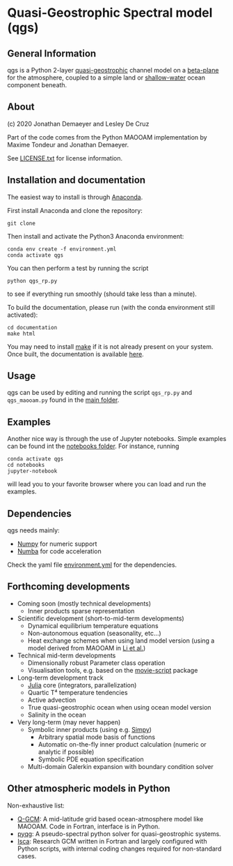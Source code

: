 
Quasi-Geostrophic Spectral model (qgs)
======================================

General Information
-------------------

qgs is a Python 2-layer [quasi-geostrophic](https://en.wikipedia.org/wiki/Quasi-geostrophic_equations) channel model 
on a [beta-plane](https://en.wikipedia.org/wiki/Beta_plane) for the atmosphere, coupled to a simple land or 
[shallow-water](https://en.wikipedia.org/wiki/Shallow_water_equations) ocean component beneath.

About
-----

(c) 2020 Jonathan Demaeyer and Lesley De Cruz

Part of the code comes from the Python MAOOAM implementation by Maxime Tondeur and Jonathan Demaeyer.

See [LICENSE.txt](./LICENSE.txt) for license information.

Installation and documentation
------------------------------

The easiest way to install is through [Anaconda](https://www.anaconda.com/).

First install Anaconda and clone the repository:

    git clone 

Then install and activate the Python3 Anaconda environment:

    conda env create -f environment.yml
    conda activate qgs

You can then perform a test by running the script

    python qgs_rp.py
    
to see if everything run smoothly (should take less than a minute).

To build the documentation, please run (with the conda environment still activated):

    cd documentation
    make html

You may need to install [make](https://www.gnu.org/software/make/) if it is not already present on your system.
Once built, the documentation is available [here](./documentation/build/html/index.html).

Usage
-----

qgs can be used by editing and running the script `qgs_rp.py` and `qgs_maooam.py` found in the [main folder](./).


Examples
--------

Another nice way is through the use of Jupyter notebooks. 
Simple examples can be found int the [notebooks folder](./notebooks).
For instance, running 

    conda activate qgs
    cd notebooks
    jupyter-notebook
    
will lead you to your favorite browser where you can load and run the examples.

Dependencies
------------

qgs needs mainly:

   * [Numpy](https://numpy.org/) for numeric support
   * [Numba](https://numba.pydata.org/) for code acceleration
   
Check the yaml file [environment.yml](./environment.yml) for the dependencies.

Forthcoming developments
------------------------

* Coming soon (mostly technical developments)
    + Inner products sparse representation 
* Scientific development (short-to-mid-term developments)
    + Dynamical equilibrium temperature equations
    + Non-autonomous equation (seasonality, etc...)
    + Heat exchange schemes when using land model version 
      (using a model derived from MAOOAM in [Li et al.](https://doi.org/10.1007/s13351-018-8012-y))
* Technical mid-term developments
    + Dimensionally robust Parameter class operation
    + Visualisation tools, e.g. based on the [movie-script](https://github.com/jodemaey/movie-script) package
* Long-term development track
    + [Julia](https://julialang.org/) core (integrators, parallelization)
    + Quartic T⁴ temperature tendencies
    + Active advection
    + True quasi-geostrophic ocean when using ocean model version
    + Salinity in the ocean
* Very long-term (may never happen)
    + Symbolic inner products (using e.g. [Simpy](https://www.sympy.org/))
        - Arbitrary spatial mode basis of functions
        - Automatic on-the-fly inner product calculation (numeric or analytic if possible)
        - Symbolic PDE equation specification
    + Multi-domain Galerkin expansion with boundary condition solver

Other atmospheric models in Python
----------------------------------

Non-exhaustive list:

* [Q-GCM](http://q-gcm.org/): A mid-latitude grid based ocean-atmosphere model like MAOOAM. Code in Fortran,
                                interface is in Python.
* [pyqg](https://github.com/pyqg/pyqg): A pseudo-spectral python solver for quasi-geostrophic systems.
* [Isca](https://execlim.github.io/IscaWebsite/index.html): Research GCM written in Fortran and largely
            configured with Python scripts, with internal coding changes required for non-standard cases.
            
            
